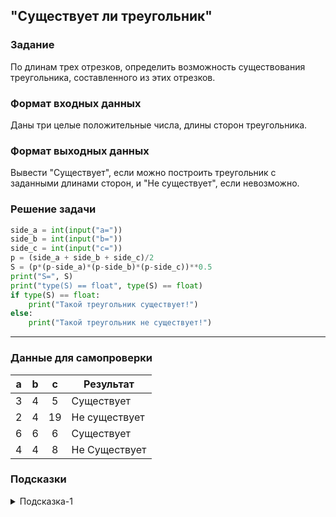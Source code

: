 ## "Существует ли треугольник"

### Задание

По длинам трех отрезков, определить возможность существования треугольника, составленного из этих отрезков.

### Формат входных данных

Даны три целые положительные числа, длины сторон треугольника.

### Формат выходных данных

Вывести "Существует", если можно построить треугольник с заданными длинами сторон, и "Не существует", если невозможно.

### Решение задачи

```python
side_a = int(input("a="))
side_b = int(input("b="))
side_c = int(input("c="))
p = (side_a + side_b + side_c)/2
S = (p*(p-side_a)*(p-side_b)*(p-side_c))**0.5
print("S=", S)
print("type(S) == float", type(S) == float)
if type(S) == float:
    print("Такой треугольник существует!")
else:
    print("Такой треугольник не существует!")

```

---

### Данные для самопроверки

| a | b | c | Результат |
| :---: | :---: | :---: | --- |
|   3   |   4   |   5   | Существует |
|   2   |   4   |   19   | Не существует |
|   6   |   6   |   6   | Существует |
|   4   |   4   |   8   | Не Существует |
### Подсказки

<details>
<summary>Подсказка-1</summary>
Треугольник существует только тогда, когда сумма длин любых его двух сторон больше третьей стороны.
</details>
